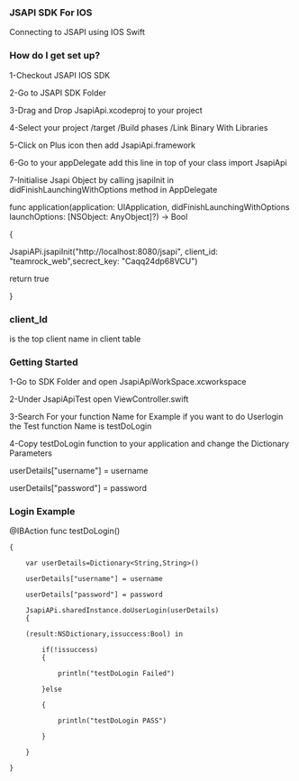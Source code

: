 ### JSAPI SDK For IOS  ###
Connecting to JSAPI using IOS Swift
### How do I get set up? ###

1-Checkout JSAPI IOS SDK 

2-Go to JSAPI SDK Folder

3-Drag and Drop JsapiApi.xcodeproj to your project

4-Select your project /target /Build phases /Link Binary With Libraries

5-Click on Plus icon then add JsapiApi.framework

6-Go to your appDelegate add this line in top of your class   import JsapiApi 

7-Initialise Jsapi Object by calling jsapiInit in didFinishLaunchingWithOptions method in AppDelegate

func application(application: UIApplication, didFinishLaunchingWithOptions launchOptions: [NSObject: AnyObject]?) -> Bool

{

 JsapiAPi.jsapiInit("http://localhost:8080/jsapi", client_id: "teamrock_web",secrect_key: "Caqq24dp68VCU")

  return true

 }

### client_Id ###

is the top client name in client table 

### Getting Started ###

1-Go to SDK Folder and open JsapiApiWorkSpace.xcworkspace 

2-Under JsapiApiTest open ViewController.swift 

3-Search For your function Name for Example if you want to do  Userlogin the Test function Name is testDoLogin 

4-Copy testDoLogin function to your application and change the Dictionary Parameters

userDetails["username"] = username

userDetails["password"] = password

### Login Example ###
  
@IBAction func testDoLogin()

    {

        var userDetails=Dictionary<String,String>()

        userDetails["username"] = username

        userDetails["password"] = password

        JsapiAPi.sharedInstance.doUserLogin(userDetails)
        {

        (result:NSDictionary,issuccess:Bool) in

            if(!issuccess)
            {

                println("testDoLogin Failed")

            }else

            {

                println("testDoLogin PASS")

            }

        }
     
    }